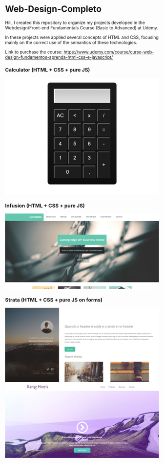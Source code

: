 # Web-Design-Completo
Hiii, I created this repository to organize my projects developed in the Webdesign/Front-end Fundamentals Course (Basic to Advanced) at Udemy.

In these projects were applied several concepts of HTML and CSS, focusing mainly on the correct use of the semantics of these technologies. 

Link to purchase the course: https://www.udemy.com/course/curso-web-design-fundamentos-aprenda-html-css-e-javascript/

<h3>Calculator (HTML + CSS + pure JS)</h3>
<img src="ProjetoCalculadora.png">

<h3>Infusion (HTML + CSS + pure JS)</h3>
<img src="ProjetoInfusion.png">
<br>
<h3>Strata (HTML + CSS + pure JS on forms)</h3>
<img src="ProjetoStrata.png">
<br>
<img src="ProjetoRangeHotels.png"
